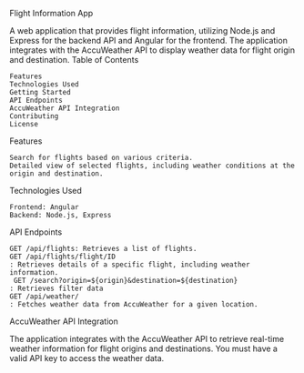Flight Information App

A web application that provides flight information, utilizing Node.js and Express for the backend API and Angular for the frontend. The application integrates with the AccuWeather API to display weather data for flight origin and destination.
Table of Contents

    Features
    Technologies Used
    Getting Started
    API Endpoints
    AccuWeather API Integration
    Contributing
    License

Features

    Search for flights based on various criteria.
    Detailed view of selected flights, including weather conditions at the origin and destination.

Technologies Used

    Frontend: Angular
    Backend: Node.js, Express
API Endpoints

    GET /api/flights: Retrieves a list of flights.
    GET /api/flights/flight/ID
    : Retrieves details of a specific flight, including weather information.
     GET /search?origin=${origin}&destination=${destination}
    : Retrieves filter data
    GET /api/weather/
    : Fetches weather data from AccuWeather for a given location.

AccuWeather API Integration

The application integrates with the AccuWeather API to retrieve real-time weather information for flight origins and destinations. You must have a valid API key to access the weather data.
